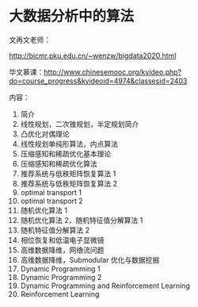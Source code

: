 # 大数据分析中的算法

文再文老师：

http://bicmr.pku.edu.cn/~wenzw/bigdata2020.html

华文慕课：http://www.chinesemooc.org/kvideo.php?do=course_progress&kvideoid=4974&classesid=2403

内容：

1. 简介
2. 线性规划，二次锥规划，半定规划简介
3. 凸优化对偶理论
4. 线性规划单纯形算法，内点算法
5. 压缩感知和稀疏优化基本理论
6. 压缩感知和稀疏优化算法
7. 推荐系统与低秩矩阵恢复算法 1
8. 推荐系统与低秩矩阵恢复算法 2
9. optimal transport 1
10. optimal transport 2
11. 随机优化算法 1
12. 随机优化算法 2，随机特征值分解算法 1
13. 随机特征值分解算法 2
14. 相位恢复和低温电子显微镜
15. 高维数据降维，网络流问题
16. 高维数据降维，Submodular 优化与数据挖掘
17. Dynamic Programming 1
18. Dynamic Programming 2
19. Dynamic Programming and Reinforcement Learning
20. Reinforcement Learning